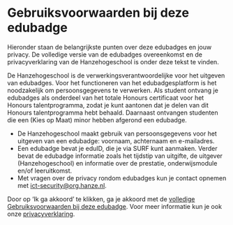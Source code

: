# Gebruiksvoorwaarden bij deze edubadge

Hieronder staan de belangrijkste punten over deze edubadges en jouw privacy. De volledige versie van de edubadges overeenkomst en de privacyverklaring van de Hanzehogeschool is onder deze tekst te vinden. 

De Hanzehogeschool is de verwerkingsverantwoordelijke voor het uitgeven van edubadges. Voor het functioneren van het edubadgesplatform is het noodzakelijk om persoonsgegevens te verwerken. Als student ontvang je edubadges als onderdeel van het totale Honours certificaat voor het Honours talentprogramma, zodat je kunt aantonen dat je delen van dit Honours talentprogramma hebt behaald. Daarnaast ontvangen studenten die een (Kies op Maat) minor hebben afgerond een edubadge.

* De Hanzehogeschool maakt gebruik van persoonsgegevens voor het uitgeven van een edubadge: voornaam, achternaam en e-mailadres.
* Een edubadge bevat je eduID, die je via SURF kunt aanmaken. Verder bevat de edubadge informatie zoals het tijdstip van uitgifte, de uitgever (Hanzehogeschool) en informatie over de prestatie, onderwijsmodule en/of leeruitkomst.
* Met vragen over de privacy rondom edubadges kun je contact opnemen met [ict-security@org.hanze.nl](mailto:ict-security@org.hanze.nl).

Door op ‘Ik ga akkoord’ te klikken, ga je akkoord met de [volledige Gebruiksvoorwaarden bij deze edubadge](https://raw.githubusercontent.com/edubadges/privacy/master/hanzehogeschool-groningen/edubadges-formal-terms-nl.md). Voor meer informatie kun je ook onze [privacyverklaring](https\www.hanze.nl\nld\organisatie\hanzehogeschool\privacyverklaring-hanzehogeschool-groningen).
